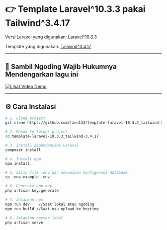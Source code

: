 # 👉 Template Laravel^10.3.3 pakai Tailwind^3.4.17

Versi Laravel yang digunakan: [Laravel^10.3.3](https://laravel.com/docs/10.x)

Template yang digunakan: [Tailwind^3.4.17](https://v3.tailwindcss.com/docs/guides/laravel)

---

## 🎥 Sambil Ngoding Wajib Hukumnya Mendengarkan lagu ini

[![Lihat Video Demo](https://img.youtube.com/vi/CtRIsakAgjQ/0.jpg)](https://youtu.be/CtRIsakAgjQ?si=Durnh1AAhMHUqCLS "Klik untuk menonton di YouTube")

---

## ⚙️ Cara Instalasi

```bash
# 1. Clone project
git clone https://github.com/fann133/template-laravel-10.3.3_tailwind-3.4.17.git

# 2. Masuk ke folder project
cd template-laravel-10.3.3_tailwind-3.4.17

# 3. Install dependencies Laravel
composer install

# 4. Install npm
npm install

# 5. Salin file .env dan sesuaikan konfigurasi database
cp .env.example .env

# 6. Generate app key
php artisan key:generate

# 7. Jalankan npm
npm run dev    //Saat lokal atau ngoding
npm run build //Saat mau upload ke hosting

# 8. Jalankan server lokal
php artisan serve
